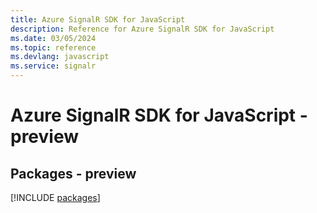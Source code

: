 ```yaml
---
title: Azure SignalR SDK for JavaScript
description: Reference for Azure SignalR SDK for JavaScript
ms.date: 03/05/2024
ms.topic: reference
ms.devlang: javascript
ms.service: signalr
---
```

# Azure SignalR SDK for JavaScript - preview
## Packages - preview
[!INCLUDE [packages](signalr-index.md)]